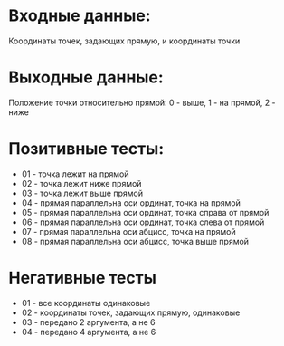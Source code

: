 # Входные данные:  
Координаты точек, задающих прямую, и координаты точки  

# Выходные данные:  
Положение точки относительно прямой: 0 - выше, 1 - на прямой, 2 - ниже    

# Позитивные тесты:  
- 01 - точка лежит на прямой  
- 02 - точка лежит ниже прямой  
- 03 - точка лежит выше прямой  
- 04 - прямая параллельна оси ординат, точка на прямой  
- 05 - прямая параллельна оси ординат, точка справа от прямой  
- 06 - прямая параллельна оси ординат, точка слева от прямой  
- 07 - прямая параллельна оси абцисс, точка на прямой  
- 08 - прямая параллельна оси абцисс, точка выше прямой  

# Негативные тесты  
- 01 - все координаты одинаковые  
- 02 - координаты точек, задающих прямую, одинаковые  
- 03 - передано 2 аргумента, а не 6
- 04 - передано 4 аргумента, а не 6
